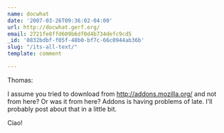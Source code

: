 ```yaml
---
name: docwhat
date: '2007-03-26T09:36:02-04:00'
url: http://docwhat.gerf.org/
email: 2721fe8ffd609b6df0d4b734defc9cd5
_id: '0832bdbf-f05f-48b0-bf7c-66c0944ab36b'
slug: "/its-all-text/"
template: comment

---
```


Thomas:

I assume you tried to download from http://addons.mozilla.org/ and not from here?  Or was it from here?  Addons is having problems of late.  I'll probably post about that in a little bit.

Ciao!
